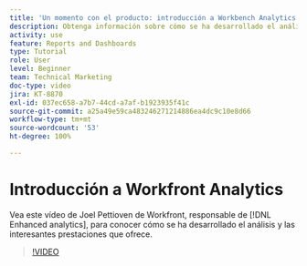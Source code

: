 ```yaml
---
title: 'Un momento con el producto: introducción a Workbench Analytics'
description: Obtenga información sobre cómo se ha desarrollado el análisis y las interesantes funcionalidades que ofrece con Joel Pettioven, responsable de  [!DNL Enhanced analytics].
activity: use
feature: Reports and Dashboards
type: Tutorial
role: User
level: Beginner
team: Technical Marketing
doc-type: video
jira: KT-8870
exl-id: 037ec658-a7b7-44cd-a7af-b1923935f41c
source-git-commit: a25a49e59ca483246271214886ea4dc9c10e8d66
workflow-type: tm+mt
source-wordcount: '53'
ht-degree: 100%

---
```


# Introducción a Workfront Analytics

Vea este vídeo de Joel Pettioven de Workfront, responsable de [!DNL Enhanced analytics], para conocer cómo se ha desarrollado el análisis y las interesantes prestaciones que ofrece.

>[!VIDEO](https://video.tv.adobe.com/v/335042/?quality=12&learn=on)
